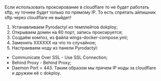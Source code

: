 Если использовать проксирование в cloudflare то не будет работать sftp, ну точнее будет только по прямому IP.
То есть спрятать айпишник sftp через cloudflare не выйдет!

1. Устанавливаем Pyrodactyl из темплейтов dokploy;
2. Открываем домен на 80 порт, запись проксируется;
3. Создаём композ, из файла wings-docker-compose.yml;
4. Заменить XXXXXX на что то случайное;
5. Настраиваем ноду из панели Pyrodactyl:
- Communicate Over SSL - Use SSL Connection;
- Behind Proxy - Behind Proxy;
- Daemon Port = 443.
Таким образом мы прячем IP ноды за cloudflare и дружим её с dokploy.